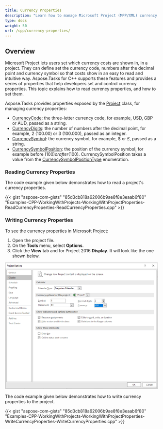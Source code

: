 ```yaml
---
title: Currency Properties
description: "Learn how to manage Microsoft Project (MPP/XML) currency properties using Aspose.Tasks for C++."
type: docs
weight: 50
url: /cpp/currency-properties/
---
```


## **Overview**
Microsoft Project lets users set which currency costs are shown in, in a project. They can define set the currency code, numbers after the decimal point and currency symbol so that costs show in an easy to read and intuitive way. Aspose.Tasks for C++ supports these features and provides a series of properties that help developers set and control currency properties. This topic explains how to read currency properties, and how to set them.

Aspose.Tasks provides properties exposed by the [Project](https://reference.aspose.com/tasks/cpp/class/aspose.tasks.project) class, for managing currency properties:

- [CurrencyCode](https://reference.aspose.com/tasks/cpp/class/aspose.tasks.prj#acc9204a460e7507e5b366d965252fae5): the three-letter currency code, for example, USD, GBP or AUD, passed as a string.
- [CurrencyDigits](https://reference.aspose.com/tasks/cpp/class/aspose.tasks.prj#a0a9077f31756b5261a8386138902989d): the number of numbers after the decimal point, for example, 2 (100.00) or 3 (100.000), passed as an integer.
- [CurrencySymbol](https://reference.aspose.com/tasks/cpp/class/aspose.tasks.prj#ab979d548829ea8f9ed20b98214c69304): the currency symbol, for example, $ or £, passed as a string.
- [CurrencySymbolPosition](https://reference.aspose.com/tasks/cpp/class/aspose.tasks.prj#a25a9b67902c0655d1b16b00ac9ef59d5): the position of the currency symbol, for example before ($100) or after (100$). CurrencySymbolPosition takes a value from the [CurrencySymbolPositionType](https://reference.aspose.com/tasks/cpp/class/aspose.tasks.prj#a25a9b67902c0655d1b16b00ac9ef59d5) enumeration.

### **Reading Currency Properties**
The code example given below demonstrates how to read a project's currency properties.

{{< gist "aspose-com-gists" "85d3cb818a62006b9ae8f8e3eaab6f80" "Examples-CPP-WorkingWithProjects-WorkingWithProjectProperties-ReadCurrencyProperties-ReadCurrencyProperties.cpp" >}}

### **Writing Currency Properties**
To see the currency properties in Microsoft Project:

1. Open the project file.
2. On the **Tools** menu, select **Options**.
3. Click the **View** tab and for Project 2016 **Display**. It will look like the one shown below.

![edit currency properties in Microsoft Project 2016](currency-properties_1.png)

The code example given below demonstrates how to write currency properties to the project.

{{< gist "aspose-com-gists" "85d3cb818a62006b9ae8f8e3eaab6f80" "Examples-CPP-WorkingWithProjects-WorkingWithProjectProperties-WriteCurrencyProperties-WriteCurrencyProperties.cpp" >}}
